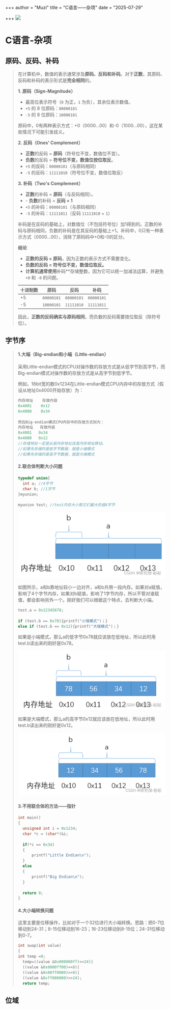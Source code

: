 +++
author = "Muzi"
title = "C语言——杂项"
date = "2025-07-29"

+++
![](1.jpg)



#  C语言-杂项

## 原码、反码、补码

>在计算机中，数值的表示通常涉及**原码、反码和补码**。对于**正数**，其原码、反码和补码的表示形式是**完全相同**的。
>
>**1. 原码（Sign-Magnitude）**
>
>-   最高位表示符号（`0` 为正，`1` 为负），其余位表示数值。
>-    `+5` 的 8 位原码：`00000101`
>-    `-5` 的 8 位原码：`10000101`
>
>原码中，0有两种表示方式：+0（0000...00）和-0（1000...00），这在某些情况下可能引发歧义。
>
>**2. 反码（Ones' Complement）**
>
>-   **正数**的反码 = **原码**（符号位不变，数值位不变）。
>-   **负数**的反码 = **符号位不变，数值位按位取反**。
>-   `+5` 的反码：`00000101`（与原码相同）
>-    `-5` 的反码：`11111010`（符号位不变，数值位取反）
>
>**3. 补码（Two's Complement）**
>
>-   **正数**的补码 = **原码**（与反码相同）。
>-   \- **负数**的补码 = **反码 + 1**
>-    `+5` 的补码：`00000101`（与原码相同）
>-   `-5` 的补码：`11111011`（反码 `11111010` + `1`）
>
>补码是在反码的基础上，对数值位（不包括符号位）加1得到的。正数的补码与原码相同，负数的补码是在其反码的基础上+1。补码中，0只有一种表示方式（0000...00），消除了原码码中+0和-0的区分。
>
>**结论**
>
>-   **正数的反码 = 原码**，因为正数的表示方式不需要变化。
>-   **负数的反码 = 符号位不变，数值位取反。**
>-   **计算机通常使用**补码**存储整数，因为它可以统一加减法运算，并避免 `+0` 和 `-0` 的问题。
>
>| 十进制数 | 原码       | 反码       | 补码       |
>| -------- | ---------- | ---------- | ---------- |
>| +5       | `00000101` | `00000101` | `00000101` |
>| -5       | `10000101` | `11111010` | `11111011` |
>
>因此，**正数的反码确实与原码相同**，而负数的反码需要按位取反（除符号位）。

## 字节序

>#### 1.大端（Big-endian和小端（Little-endian）
>
>采用Little-endian模式的CPU对操作数的存放方式是从低字节到高字节，而Big-endian模式对操作数的存放方式是从高字节到低字节。
>
>例如，16bit宽的数0x1234在Little-endian模式CPU内存中的存放方式（假设从地址0x4000开始存放）为：
>
>```c
>内存地址	 存放内容
>0x4001	   0x12
>0x4000	   0x34
>
>而在Big-endian模式CPU内存中的存放方式则为：
>内存地址	存放内容
>0x4001	  0x34
>0x4000	  0x12
>//存储地址一定是从低内存地址往高内存地址移动。
>//如果先存储的是低字节数据，就是小端模式
>//如果先存储的是高字节数据，就是大端模式
>```
>
>#### 2.联合体判断大小问题
>
>```c
>typedef union{
>	int a; //4字节
>	char b; //1字节
>}myunion;
>
>myunion test; //test内存大小取它们最大的值4字节
>```
>
>![image-20250801135022316](index.assets/image-20250801135022316.png)
>
>如图所示，a和b靠地址较小一边对齐，a和b共用一段内存。如果对a赋值，影响了4个字节内存，如果对b赋值，影响了1字节内存，所以不管对谁赋值，都会影响另外一个。刚好我们可以根据这个特点，去判断大小端。
>
>```c
>test.a = 0x12345678;
>
>if (test.b == 0x78){printf("小端模式")；}
>else if (test.b == 0x12){printf("大端模式")；}
>```
>
>如果是小端模式，那么a的低字节0x78就应该放在低地址，所以此时用test.b读出来的刚好是0x78。
>
>![image-20250801135141936](index.assets/image-20250801135141936.png)
>
>如果是大端模式，那么a的高字节0x12就应该放在低地址，所以此时用test.b读出来的刚好是0x12。
>
>![image-20250801135156926](index.assets/image-20250801135156926.png)
>
>#### 3.不用联合体的方法——指针
>
>```c
>int main()
>{
>	unsigned int i = 0x1234;
>	char *c = (char*)&i;
>
>	if(*c == 0x34)
>	{
>		printf("Little Endian\n");
>	}
>	else
>	{
>		printf("Big Endian\n");
>	}
>
>	return 0;
>}
>```
>
>#### 4.大小端转换问题
>
>这里主要是位移操作，比如对于一个32位进行大小端转换。思路：把0-7位移动到24-31；8-15位移动到16-23；16-23位移动到8-15位；24-31位移动到0-7。
>
>```c
>int swap(int value)
>{
>int temp =0;
>	temp=((value &0x000000ff)<<24)|
>	((value &0x0000ff00)<<8)|
>	((value &0x00ff0000)>>8)|
>	((value &0xff000000)>>24);
>	return temp;
>
>```
>
>

## 位域

